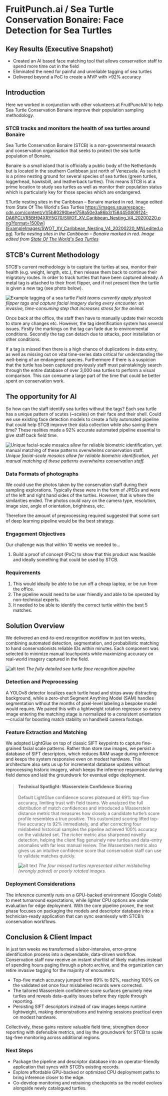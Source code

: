# FruitPunch.ai / Sea Turtle Conservation Bonaire: Face Detection for Sea Turtles

## Key Results (Executive Snapshot)
- Created an AI based face matching tool that allows conservation staff to spend more time out in the field
- Eliminated the need for painful and unreliable tagging of sea turtles
- Delivered beyond a PoC to create a MVP with >92% accuracy

## Introduction
Here we worked in conjunction with other volunteers at FruitPunchAI to help Sea Turtle Conservation Bonaire improve their population sampling methodology. 

### STCB tracks and monitors the health of sea turtles around Bonaire
Sea Turtle Conservation Bonaire (STCB) is a non-governmental research and conservation organisation that seeks to protect the sea turtle population of Bonaire. 

Bonaire is a small island that is officially a public body of the Netherlands but is located in the southern Caribbean just north of Venezuela. As such it is a prime nesting ground for several species of sea turtles (green turtles, loggerhead, hawksbill, and leatherback turtles). This means STCB is at a prime location to study sea turtles as well as monitor their population status which is particularly key for those species which are endangered. 

![Turtle nesting sites in the Caribbean – Bonaire marked in red. Image edited from State Of The World's Sea Turtles https://images.squarespace-cdn.com/content/v1/5b80290bee1759a50e3a86b3/1584450809124-DA6PCLVR5BH94XRY5G70/SWOT_XV_Caribbean_Nesting_V4_20200220.png?format=1500w](ExampleImages/SWOT_XV_Caribbean_Nesting_V4_20200220_MNLedited.png)
*Turtle nesting sites in the Caribbean – Bonaire marked in red. Image edited from [State Of The World's Sea Turtles](https://www.seaturtlestatus.org/printed-maps)*

## STCB's Current Methodology
STCB's current methodology is to capture the turtles at sea, monitor their health (e.g. weight, length, etc.), then release them back to continue their migratory routes. In order to track turtles that have been captured already. A metal tag is attached to their front flipper, and if not present then the turtle is given a new tag (see photo below).

![Example tagging of a sea turtle](ExampleImages/sea-turtle-tag-example.png)
*Field teams currently apply physical flipper tags and capture facial imagery during every encounter: an invasive, time-consuming step that increases stress for the animal.*

Once back at the office, the staff then have to manually update their records to store any changes etc. However, the tag identification system has several issues. Firstly the markings on the tag can fade due to environmental conditions. Secondly the tag can detach due to attacks, poor installation or other conditions.

If a tag is missed then there is a high chance of duplications in data entry, as well as missing out on vital time-series data critical for understanding the well-being of an endangered species. Furthermore if there is a suspicion that the turtle has been captured previously staff must painstakingly search through the entire database of over 3,000 sea turtles to perform a visual comparison. This can consume a large part of the time that could be better spent on conservation work.

## The opportunity for AI
So how can the staff identify sea turtles without the tags? Each sea turtle has a unique pattern of scutes (~scales) on their face and their shell. Could we use existing face detection models to create a fully automated pipeline that could help STCB improve their data collection while also saving them time? These realities made a 92% accurate automated pipeline essential to give staff back field time.

![Unique facial-scale mosaics allow for reliable biometric identification, yet manual matching of these patterns overwhelms conservation staff.](ExampleImages/Unique-facial-scales-of-turtles.jpg)
*Unique facial-scale mosaics allow for reliable biometric identification, yet manual matching of these patterns overwhelms conservation staff.*

### Data Formats of photographs
We could use the photos taken by the conservation staff during their sampling explorations. Typically these were in the form of JPEGs and were of the left and right hand sides of the turtles. However, that is where the similarities ended. The photos could vary on the camera type, resolution, image size, angle of orientation, brightness, etc. 

Therefore the amount of preprocessing required suggested that some sort of deep learning pipeline would be the best strategy.

### Engagement Objectives
Our challenge was that within 10 weeks we needed to...
1. Build a proof of concept (PoC) to show that this product was feasible and ideally something that could be used by STCB.

### Requirements
1. This would ideally be able to be run off a cheap laptop, or be run from the office.
2. The pipeline would need to be user friendly and able to be operated by non-technical experts.
3. It needed to be able to identify the correct turtle within the best 5 matches.

## Solution Overview
We delivered an end-to-end recognition workflow in just ten weeks, combining automated detection, segmentation, and probabilistic matching to hand conservationists reliable IDs within minutes. Each component was selected to minimize manual touchpoints while maximizing accuracy on real-world imagery captured in the field.

![alt text](ExampleImages/SeaTurtlesPipeline.png)
*The fully detailed sea turtle face recognition pipeline*

### Detection and Preprocessing
A YOLOv8 detector localizes each turtle head and strips away distracting background, while a zero-shot Segment Anything Model (SAM) handles segmentation without the months of pixel-level labeling a bespoke model would require. We paired this with a lightweight rotation regressor so every image entering the matching stage is normalized to a consistent orientation—crucial for boosting match stability on handheld camera footage.

### Feature Extraction and Matching
We adopted LightGlue on top of classic SIFT keypoints to capture fine-grained facial scale patterns. Rather than store raw images, we persist a database of SIFT descriptors, which reduces RAM usage during inference and keeps the system responsive even on modest hardware. This architecture also sets us up for incremental database updates without reprocessing historic imagery, which keeps the inference responsive during field demos and laid the groundwork for eventual edge deployment.

> #### Technical Spotlight: Wasserstein Confidence Scoring
> Default LightGlue confidence scores plateaued at 69% top-five accuracy, limiting trust with field teams. We analyzed the full distribution of match confidences and introduced a Wasserstein distance metric that measures how closely a candidate turtle’s score profile resembles a true positive. This customized scoring lifted top-five accuracy to 92% immediately, and after correcting four mislabeled historical samples the pipeline achieved 100% accuracy on the validated set. The richer metric also sharpened novelty detection, helping the client flag genuinely new turtles and data-entry anomalies with far less manual review. The Wasserstein metric also gives us an intuitive confidence score that conservation staff can use to validate matches quickly.
>
> ![alt text](ExampleImages/Wasserstein_ResultsAndMislabelling.png)
> *The four missed turtles represented either mislabeling (wrongly paired) or poorly rotated images.*

### Deployment Considerations
The inference currently runs on a GPU-backed environment (Google Colab) to meet turnaround expectations, while lighter CPU options are under evaluation for edge deployment. With the core pipeline proven, the next phase focuses on packaging the models and descriptor database into a technician-ready application that can sync seamlessly with STCB’s conservation workflows.

## Conclusion & Client Impact
In just ten weeks we transformed a labor-intensive, error-prone identification process into a dependable, data-driven workflow. Conservation staff now receive an instant shortlist of likely matches instead of spending hours paging through a photo archive, and the organization can retire invasive tagging for the majority of encounters.

- Top-five match accuracy jumped from 69% to 92%, reaching 100% on the validated set once four mislabeled records were corrected.
- The tailored Wasserstein confidence score surfaces genuinely new turtles and reveals data-quality issues before they ripple through reporting.
- Persisting SIFT descriptors instead of raw images keeps runtime lightweight, making demonstrations and training sessions practical even on modest hardware.

Collectively, these gains restore valuable field time, strengthen donor reporting with defensible metrics, and lay the groundwork for STCB to scale tag-free monitoring across additional regions.

### Next Steps
- Package the pipeline and descriptor database into an operator-friendly application that syncs with STCB’s existing records.
- Explore affordable GPU-backed or optimized CPU deployment paths to bring inference closer to the edge.
- Co-develop monitoring and retraining checkpoints so the model evolves alongside newly catalogued turtles.


